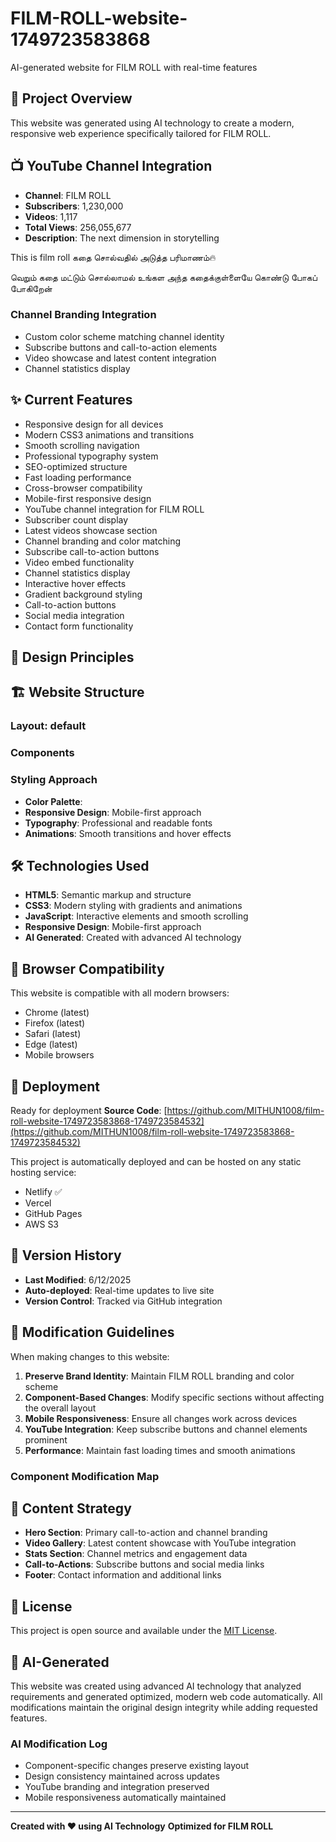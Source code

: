 # FILM-ROLL-website-1749723583868

AI-generated website for FILM ROLL with real-time features

## 🚀 Project Overview

This website was generated using AI technology to create a modern, responsive web experience specifically tailored for FILM ROLL.


## 📺 YouTube Channel Integration

- **Channel**: FILM ROLL
- **Subscribers**: 1,230,000
- **Videos**: 1,117
- **Total Views**: 256,055,677
- **Description**: The next dimension in storytelling

This is film roll
கதை சொல்வதில் அடுத்த பரிமாணம்🔥

வெறும் கதை மட்டும் சொல்லாமல் உங்கள அந்த கதைக்குள்ளையே கொண்டு போகப் போகிறேன்

### Channel Branding Integration
- Custom color scheme matching channel identity
- Subscribe buttons and call-to-action elements
- Video showcase and latest content integration
- Channel statistics display


## ✨ Current Features

- Responsive design for all devices
- Modern CSS3 animations and transitions
- Smooth scrolling navigation
- Professional typography system
- SEO-optimized structure
- Fast loading performance
- Cross-browser compatibility
- Mobile-first responsive design
- YouTube channel integration for FILM ROLL
- Subscriber count display
- Latest videos showcase section
- Channel branding and color matching
- Subscribe call-to-action buttons
- Video embed functionality
- Channel statistics display
- Interactive hover effects
- Gradient background styling
- Call-to-action buttons
- Social media integration
- Contact form functionality

## 🎨 Design Principles



## 🏗️ Website Structure

### Layout: default

### Components


### Styling Approach
- **Color Palette**: 
- **Responsive Design**: Mobile-first approach
- **Typography**: Professional and readable fonts
- **Animations**: Smooth transitions and hover effects

## 🛠️ Technologies Used

- **HTML5**: Semantic markup and structure
- **CSS3**: Modern styling with gradients and animations
- **JavaScript**: Interactive elements and smooth scrolling
- **Responsive Design**: Mobile-first approach
- **AI Generated**: Created with advanced AI technology

## 📱 Browser Compatibility

This website is compatible with all modern browsers:
- Chrome (latest)
- Firefox (latest)
- Safari (latest)
- Edge (latest)
- Mobile browsers

## 🚀 Deployment

Ready for deployment
**Source Code**: [https://github.com/MITHUN1008/film-roll-website-1749723583868-1749723584532](https://github.com/MITHUN1008/film-roll-website-1749723583868-1749723584532)

This project is automatically deployed and can be hosted on any static hosting service:
- Netlify ✅
- Vercel
- GitHub Pages
- AWS S3

## 🔄 Version History

- **Last Modified**: 6/12/2025
- **Auto-deployed**: Real-time updates to live site
- **Version Control**: Tracked via GitHub integration

## 📝 Modification Guidelines

When making changes to this website:

1. **Preserve Brand Identity**: Maintain FILM ROLL branding and color scheme
2. **Component-Based Changes**: Modify specific sections without affecting the overall layout
3. **Mobile Responsiveness**: Ensure all changes work across devices
4. **YouTube Integration**: Keep subscribe buttons and channel elements prominent
5. **Performance**: Maintain fast loading times and smooth animations

### Component Modification Map


## 🎯 Content Strategy

- **Hero Section**: Primary call-to-action and channel branding
- **Video Gallery**: Latest content showcase with YouTube integration
- **Stats Section**: Channel metrics and engagement data
- **Call-to-Actions**: Subscribe buttons and social media links
- **Footer**: Contact information and additional links

## 📄 License

This project is open source and available under the [MIT License](LICENSE).

## 🤖 AI-Generated

This website was created using advanced AI technology that analyzed requirements and generated optimized, modern web code automatically. All modifications maintain the original design integrity while adding requested features.

### AI Modification Log
- Component-specific changes preserve existing layout
- Design consistency maintained across updates
- YouTube branding and integration preserved
- Mobile responsiveness automatically maintained

---

**Created with ❤️ using AI Technology**
**Optimized for FILM ROLL**
